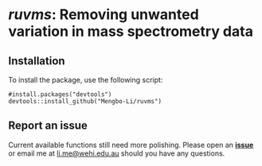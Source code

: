 # *ruvms*: Removing unwanted variation in mass spectrometry data

## Installation
To install the package, use the following script:

```
#install.packages("devtools")
devtools::install_github("Mengbo-Li/ruvms")
```

## Report an issue

Current available functions still need more polishing. Please open an 
[**issue**](https://github.com/Mengbo-Li/ruvms/issues) or email me at
li.me@wehi.edu.au should you have any questions. 
